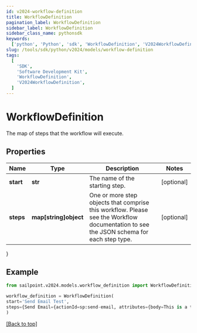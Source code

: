 ```yaml
---
id: v2024-workflow-definition
title: WorkflowDefinition
pagination_label: WorkflowDefinition
sidebar_label: WorkflowDefinition
sidebar_class_name: pythonsdk
keywords:
  ['python', 'Python', 'sdk', 'WorkflowDefinition', 'V2024WorkflowDefinition']
slug: /tools/sdk/python/v2024/models/workflow-definition
tags:
  [
    'SDK',
    'Software Development Kit',
    'WorkflowDefinition',
    'V2024WorkflowDefinition',
  ]
---
```


# WorkflowDefinition

The map of steps that the workflow will execute.

## Properties

| Name | Type | Description | Notes |
| --- | --- | --- | --- |
| **start** | **str** | The name of the starting step. | [optional] |
| **steps** | **map[string]object** | One or more step objects that comprise this workflow. Please see the Workflow documentation to see the JSON schema for each step type. | [optional] |

}

## Example

```python
from sailpoint.v2024.models.workflow_definition import WorkflowDefinition

workflow_definition = WorkflowDefinition(
start='Send Email Test',
steps={Send Email={actionId=sp:send-email, attributes={body=This is a test, from=sailpoint@sailpoint.com, recipientId.$=$.identity.id, subject=test}, nextStep=success, selectResult=null, type=ACTION}, success={type=success}}
)

```

[[Back to top]](#)

